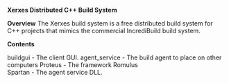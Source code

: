 **Xerxes Distributed C++ Build System**

**Overview**
The Xerxes build system is a free distributed build system for C++ projects that mimics the commercial IncrediBuild build system.

**Contents**

buildgui - The client GUI.
agent_service - The build agent to place on other computers
Proteus - The framework
Romulus  
Spartan - The agent service DLL.
